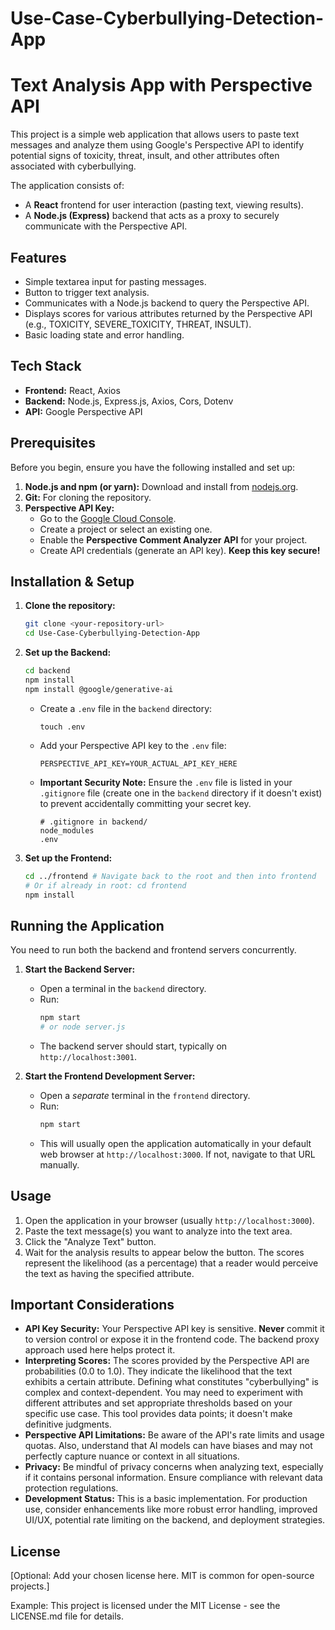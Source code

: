 # Use-Case-Cyberbullying-Detection-App

# Text Analysis App with Perspective API

This project is a simple web application that allows users to paste text messages and analyze them using Google's Perspective API to identify potential signs of toxicity, threat, insult, and other attributes often associated with cyberbullying.

The application consists of:
* A **React** frontend for user interaction (pasting text, viewing results).
* A **Node.js (Express)** backend that acts as a proxy to securely communicate with the Perspective API.

## Features

* Simple textarea input for pasting messages.
* Button to trigger text analysis.
* Communicates with a Node.js backend to query the Perspective API.
* Displays scores for various attributes returned by the Perspective API (e.g., TOXICITY, SEVERE_TOXICITY, THREAT, INSULT).
* Basic loading state and error handling.

## Tech Stack

* **Frontend:** React, Axios
* **Backend:** Node.js, Express.js, Axios, Cors, Dotenv
* **API:** Google Perspective API

## Prerequisites

Before you begin, ensure you have the following installed and set up:

1.  **Node.js and npm (or yarn):** Download and install from [nodejs.org](https://nodejs.org/).
2.  **Git:** For cloning the repository.
3.  **Perspective API Key:**
    * Go to the [Google Cloud Console](https://console.cloud.google.com/).
    * Create a project or select an existing one.
    * Enable the **Perspective Comment Analyzer API** for your project.
    * Create API credentials (generate an API key). **Keep this key secure!**

## Installation & Setup

1.  **Clone the repository:**
    ```bash
    git clone <your-repository-url>
    cd Use-Case-Cyberbullying-Detection-App
    ```

2.  **Set up the Backend:**
    ```bash
    cd backend
    npm install
    npm install @google/generative-ai
    ```
    * Create a `.env` file in the `backend` directory:
        ```
        touch .env
        ```
    * Add your Perspective API key to the `.env` file:
        ```env
        PERSPECTIVE_API_KEY=YOUR_ACTUAL_API_KEY_HERE
        ```
    * **Important Security Note:** Ensure the `.env` file is listed in your `.gitignore` file (create one in the `backend` directory if it doesn't exist) to prevent accidentally committing your secret key.
        ```gitignore
        # .gitignore in backend/
        node_modules
        .env
        ```

3.  **Set up the Frontend:**
    ```bash
    cd ../frontend # Navigate back to the root and then into frontend
    # Or if already in root: cd frontend
    npm install
    ```

## Running the Application

You need to run both the backend and frontend servers concurrently.

1.  **Start the Backend Server:**
    * Open a terminal in the `backend` directory.
    * Run:
        ```bash
        npm start
        # or node server.js
        ```
    * The backend server should start, typically on `http://localhost:3001`.

2.  **Start the Frontend Development Server:**
    * Open a *separate* terminal in the `frontend` directory.
    * Run:
        ```bash
        npm start
        ```
    * This will usually open the application automatically in your default web browser at `http://localhost:3000`. If not, navigate to that URL manually.

## Usage

1.  Open the application in your browser (usually `http://localhost:3000`).
2.  Paste the text message(s) you want to analyze into the text area.
3.  Click the "Analyze Text" button.
4.  Wait for the analysis results to appear below the button. The scores represent the likelihood (as a percentage) that a reader would perceive the text as having the specified attribute.

## Important Considerations

* **API Key Security:** Your Perspective API key is sensitive. **Never** commit it to version control or expose it in the frontend code. The backend proxy approach used here helps protect it.
* **Interpreting Scores:** The scores provided by the Perspective API are probabilities (0.0 to 1.0). They indicate the likelihood that the text exhibits a certain attribute. Defining what constitutes "cyberbullying" is complex and context-dependent. You may need to experiment with different attributes and set appropriate thresholds based on your specific use case. This tool provides data points; it doesn't make definitive judgments.
* **Perspective API Limitations:** Be aware of the API's rate limits and usage quotas. Also, understand that AI models can have biases and may not perfectly capture nuance or context in all situations.
* **Privacy:** Be mindful of privacy concerns when analyzing text, especially if it contains personal information. Ensure compliance with relevant data protection regulations.
* **Development Status:** This is a basic implementation. For production use, consider enhancements like more robust error handling, improved UI/UX, potential rate limiting on the backend, and deployment strategies.

## License

[Optional: Add your chosen license here. MIT is common for open-source projects.]

Example:
This project is licensed under the MIT License - see the LICENSE.md file for details.
